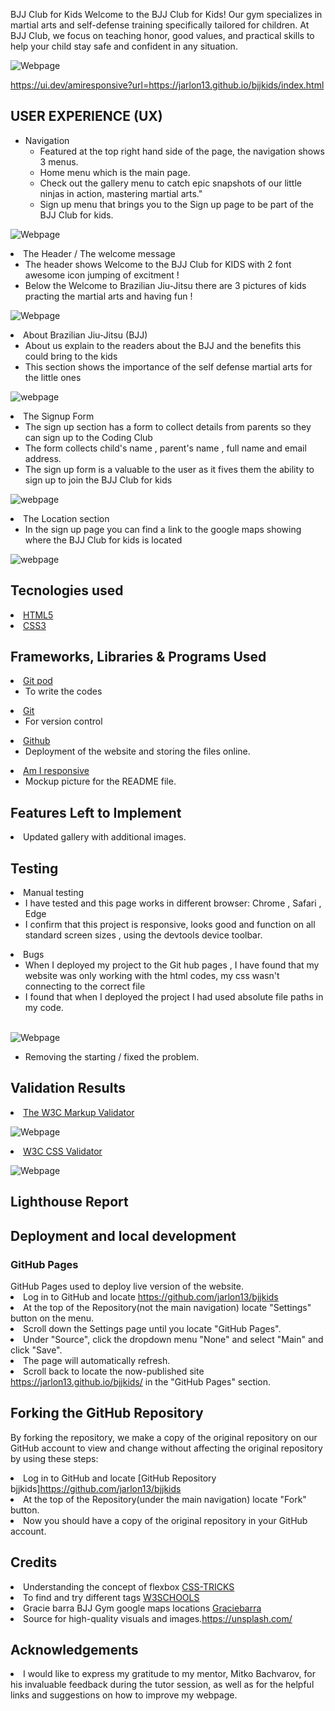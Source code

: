 BJJ Club for Kids
Welcome to the BJJ Club for Kids! Our gym specializes in martial arts and self-defense training specifically tailored for children. At BJJ Club, we focus on teaching honor, good values, and practical skills to help your child stay safe and confident in any situation.

![Webpage](/assets/images/am-i-responsive.jpg)

https://ui.dev/amiresponsive?url=https://jarlon13.github.io/bjjkids/index.html


<h2>USER EXPERIENCE (UX)</h2>
    <ul>
<li>Navigation
        <ul>
        <li> Featured at the top right hand side of the page, the navigation shows 3 menus. </li>
        <li> Home menu which is the main page.</li>
        <li>  Check out the gallery menu to catch epic snapshots of our little ninjas in action, mastering martial arts." </li>
        <li> Sign up menu that brings you to the Sign up page to be part of the BJJ Club for kids. </li>
        </ul>
    </li>
</ul>

 ![Webpage](/assets/images/home-sign-up-gallery.jpg) 

<li> The Header / The welcome message
        <ul>
        <li>The header shows Welcome to the BJJ Club for KIDS with 2 font awesome icon jumping of excitment !  </li> 
        <li> Below the Welcome to Brazilian Jiu-Jitsu there are 3 pictures of kids practing the martial arts and having fun  ! </li>
        </ul>
    </li>
</ul>

 ![Webpage](/assets/images/welcome-to-bjj-club.jpg) 

<li>About Brazilian Jiu-Jitsu (BJJ)
        <ul>
        <li> About us explain to the readers about the BJJ and the benefits this could bring to the kids </li>
        <li> This section shows the importance of the self defense martial arts for the little ones  </li>
        </ul>
    </li>
</ul>

![webpage](assets/images/Screenshot-about-bjj.jpg)

 <li>The Signup Form
        <ul>
        <li> The sign up section has a form to collect details from parents so they can sign up to the Coding Club</li>
        <li>The form collects child's name , parent's name , full name and email address. </li>
        <li> The sign up form is  a valuable to the user as it fives them the ability to sign up to join the BJJ Club for kids </li>
        </ul>
    </li>
</ul>

![webpage](/assets/images/signup-page.jpg)

<li> The Location section
        <ul> 
    <li>In the sign up page you can find a link to the google maps showing where the BJJ Club for kids is located 
    </li>
    <!--<li>TEST 2</li> -->
        </ul>
    </li>
</ul>

![webpage](/assets/images/Screenshot-map-location.jpg)




<h2>Tecnologies used</h2>

<li><a href="https://en.wikipedia.org/wiki/HTML5">HTML5</a></li>
<li><a href="https://en.wikipedia.org/wiki/CSS">CSS3</a></li>


<h2>Frameworks, Libraries & Programs Used</h2>

<li><a href="https://www.gitpod.io/">Git pod</a>
        <ul>
        <li> To write the codes </li>
        </ul>
</li>
<li><a href="https://git-scm.com/">Git</a> 
    <ul>
    <li> For version control </li>
    </ul>
</li>
<li><a href="https://github.com/">Github</a>
    <ul>
    <li>Deployment of the website and storing the files online.</li>
    </ul>
</li>
<li><a href="https://ui.dev/amiresponsive">Am I responsive</a>
    <ul>
    <li>Mockup picture for the README file.</li>
    </ul>

<h2>Features Left to Implement</h2>
<li>Updated gallery with additional images.</li>

<h2>Testing</h2>
<li> Manual testing
        <ul> 
            <li>I have tested and this page works in different browser: Chrome , Safari , Edge </li>
            <li>I confirm that this project is responsive, looks good and function on all standard screen sizes , using the devtools device toolbar.
            </li>        
        </ul>
     </li>
<li> Bugs
    <ul> 
        <li> When I deployed my project to the Git hub pages , I have found that my website was only working with the html codes, my css wasn't connecting to the correct file </li>
        <li> I found that when I deployed the project I had used absolute file paths in my code. </li>
        <br>
    </ul>
</li>

![Webpage](/assets/images/Screenshot-wrong-path.jpg)
<ul>
   <li> Removing the starting / fixed the problem.</li>
</ul>

<h2>Validation Results </h2>
<li> <a href="https://validator.w3.org/">The W3C Markup Validator</a></li>

![Webpage](/assets/images/gallery/html-validator.png)

<li> <a href="https://jigsaw.w3.org/css-validator/">W3C CSS Validator</a></li>

![Webpage](/assets/images/gallery/CSS-VALIDATOR.png)

<h2>Lighthouse Report </h2>

<h2>Deployment and local development </h2>

<h3>GitHub Pages </h3>
GitHub Pages used to deploy live version of the website.
<li> Log in to GitHub and locate <a href="https://github.com/jarlon13/bjjkids">https://github.com/jarlon13/bjjkids</a> </li>
<li>At the top of the Repository(not the main navigation) locate "Settings" button on the menu. </li>
<li>Scroll down the Settings page until you locate "GitHub Pages".</li>
<li>Under "Source", click the dropdown menu "None" and select "Main" and click "Save".</li>
<li> The page will automatically refresh.</li>
<li>Scroll back to locate the now-published site <a href="https://jarlon13.github.io/bjjkids/">https://jarlon13.github.io/bjjkids/</a>   in the "GitHub Pages" section. </li>

<h2>Forking the GitHub Repository </h2>

By forking the repository, we make a copy of the original repository on our GitHub account to view and change without affecting the original repository by using these steps:

<li>Log in to GitHub and locate [GitHub Repository bjjkids]<a href="https://github.com/jarlon13/bjjkids">https://github.com/jarlon13/bjjkids</a> </li>
<li>At the top of the Repository(under the main navigation) locate "Fork" button.</li>
<li>Now you should have a copy of the original repository in your GitHub account.</li>

<h2>Credits</h2>
<li>Understanding the concept of flexbox <a href="https://css-tricks.com/snippets/css/a-guide-to-flexbox/">CSS-TRICKS</a></li>
<li>To find and try different tags <a href="https://www.w3schools.com/css/css3_flexbox_items.asp">W3SCHOOLS</a></li>
<li>Gracie barra BJJ Gym google maps locations <a href="https://www.gbdublin.com/">Graciebarra</a>
<li> Source for high-quality visuals and images.<a href="https://images.unsplash.com/photo-1585537884613-1a9bcd024983?q=80&w=2070&auto=format&fit=crop&ixlib=rb-4.0.3&ixid=M3wxMjA3fDB8MHxwaG90by1wYWdlfHx8fGVufDB8fHx8fA==">https://unsplash.com/ </a> </li>

<h2>Acknowledgements </h2>
<li> I would like to express my gratitude to my mentor, Mitko Bachvarov, for his invaluable feedback during the tutor session, as well as for the helpful links and suggestions on how to improve my webpage. </li>